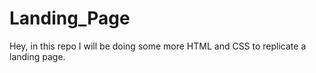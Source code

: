 # Landing_Page
Hey, in this repo I will be doing some more HTML and CSS to replicate a landing page. 
